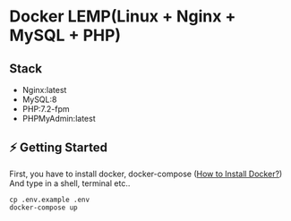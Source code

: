 # Docker LEMP(Linux + Nginx + MySQL + PHP)

## Stack
- Nginx:latest
- MySQL:8
- PHP:7.2-fpm
- PHPMyAdmin:latest

## ⚡️ Getting Started
First, you have to install docker, docker-compose ([How to Install Docker?](https://docs.docker.com/install/))
And type in a shell, terminal etc..
```
cp .env.example .env
docker-compose up
```